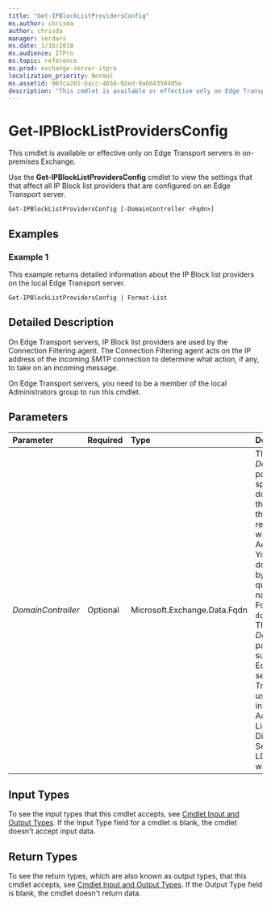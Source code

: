 ```yaml
---
title: "Get-IPBlockListProvidersConfig"
ms.author: chrisda
author: chrisda
manager: serdars
ms.date: 1/16/2018
ms.audience: ITPro
ms.topic: reference
ms.prod: exchange-server-itpro
localization_priority: Normal
ms.assetid: 983ca201-bacc-4658-92ed-9a604350405e
description: "This cmdlet is available or effective only on Edge Transport servers in on-premises Exchange."
---
```


# Get-IPBlockListProvidersConfig

This cmdlet is available or effective only on Edge Transport servers in on-premises Exchange. 
  
Use the **Get-IPBlockListProvidersConfig** cmdlet to view the settings that that affect all IP Block list providers that are configured on an Edge Transport server.
  
```
Get-IPBlockListProvidersConfig [-DomainController <Fqdn>]

```

## Examples
<a name="Examples"> </a>

### Example 1

This example returns detailed information about the IP Block list providers on the local Edge Transport server.
  
```
Get-IPBlockListProvidersConfig | Format-List
```

## Detailed Description
<a name="DetailedDescription"> </a>

On Edge Transport servers, IP Block list providers are used by the Connection Filtering agent. The Connection Filtering agent acts on the IP address of the incoming SMTP connection to determine what action, if any, to take on an incoming message.
  
On Edge Transport servers, you need to be a member of the local Administrators group to run this cmdlet.
  
## Parameters
<a name="DetailedDescription"> </a>

|**Parameter**|**Required**|**Type**|**Description**|
|:-----|:-----|:-----|:-----|
| _DomainController_ <br/> |Optional  <br/> |Microsoft.Exchange.Data.Fqdn  <br/> |The _DomainController_ parameter specifies the domain controller that's used by this cmdlet to read data from or write data to Active Directory. You identify the domain controller by its fully qualified domain name (FQDN). For example, `dc01.contoso.com`.  <br/> The _DomainController_ parameter isn't supported on Edge Transport servers. An Edge Transport server uses the local instance of Active Directory Lightweight Directory Services (AD LDS) to read and write data. <br/> |
   
## Input Types
<a name="InputTypes"> </a>

To see the input types that this cmdlet accepts, see [Cmdlet Input and Output Types](http://go.microsoft.com/fwlink/p/?linkId=616387). If the Input Type field for a cmdlet is blank, the cmdlet doesn't accept input data. 
  
## Return Types
<a name="ReturnTypes"> </a>

To see the return types, which are also known as output types, that this cmdlet accepts, see [Cmdlet Input and Output Types](http://go.microsoft.com/fwlink/p/?linkId=616387). If the Output Type field is blank, the cmdlet doesn't return data. 
  

